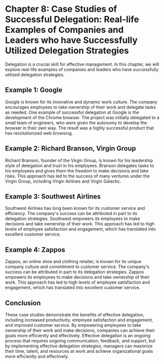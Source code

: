 Chapter 8: Case Studies of Successful Delegation: Real-life Examples of Companies and Leaders who have Successfully Utilized Delegation Strategies
==================================================================================================================================================

Delegation is a crucial skill for effective management. In this chapter, we will explore real-life examples of companies and leaders who have successfully utilized delegation strategies.

Example 1: Google
-----------------

Google is known for its innovative and dynamic work culture. The company encourages employees to take ownership of their work and delegate tasks as needed. One example of successful delegation at Google is the development of the Chrome browser. The project was initially delegated to a small team of engineers, who were given the autonomy to develop the browser in their own way. The result was a highly successful product that has revolutionized web browsing.

Example 2: Richard Branson, Virgin Group
----------------------------------------

Richard Branson, founder of the Virgin Group, is known for his leadership style of delegation and trust in his employees. Branson delegates tasks to his employees and gives them the freedom to make decisions and take risks. This approach has led to the success of many ventures under the Virgin Group, including Virgin Airlines and Virgin Galactic.

Example 3: Southwest Airlines
-----------------------------

Southwest Airlines has long been known for its customer service and efficiency. The company's success can be attributed in part to its delegation strategies. Southwest empowers its employees to make decisions and take ownership of their work. This approach has led to high levels of employee satisfaction and engagement, which has translated into excellent customer service.

Example 4: Zappos
-----------------

Zappos, an online shoe and clothing retailer, is known for its unique company culture and commitment to customer service. The company's success can be attributed in part to its delegation strategies. Zappos empowers its employees to make decisions and take ownership of their work. This approach has led to high levels of employee satisfaction and engagement, which has translated into excellent customer service.

Conclusion
----------

These case studies demonstrate the benefits of effective delegation, including increased productivity, employee satisfaction and engagement, and improved customer service. By empowering employees to take ownership of their work and make decisions, companies can achieve their goals more efficiently and effectively. Effective delegation is an ongoing process that requires ongoing communication, feedback, and support, but by implementing effective delegation strategies, managers can maximize their time, talent, and resources at work and achieve organizational goals more efficiently and effectively.
